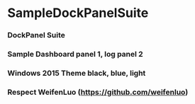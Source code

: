 # SampleDockPanelSuite
### DockPanel Suite
### Sample Dashboard panel 1, log panel 2
### Windows 2015 Theme black, blue, light
### Respect WeifenLuo (https://github.com/weifenluo)
